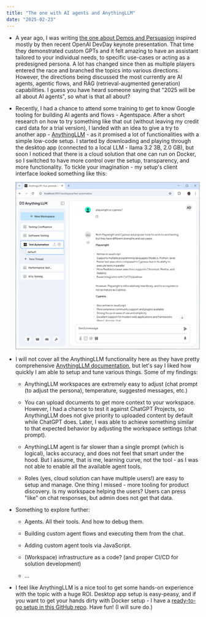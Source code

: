 ```yaml
---
title: "The one with AI agents and AnythingLLM"
date: "2025-02-23"
---
```


- A year ago, I was writing [the one about Demos and Persuasion](/2024/02/26/the-one-with-demos-and-persuasion.html) inspired mostly by then recent OpenAI DevDay keynote presentation. That time they demonstrated custom GPTs and it felt amazing to have an assistant tailored to your individual needs, to specific use-cases or acting as a predesigned persona. A lot has changed since then as multiple players entered the race and branched the topics into various directions. However, the directions being discussed the most currently are AI agents, agentic flows, and RAG (retrieval-augmented generation) capabilities. I guess you have heard someone saying that "2025 will be all about AI agents", so what is that all about?

- Recently, I had a chance to attend some training to get to know Google tooling for building AI agents and flows - Agentspace. After a short research on how to try something like that out (without leaving my credit card data for a trial version), I landed with an idea to give a try to another app - [AnythingLLM](https://anythingllm.com/) - as it promised a lot of functionalities with a simple low-code setup. I started by downloading and playing through the desktop app (connected to a local LLM - llama 3.2 3B, 2.0 GB), but soon I noticed that there is a cloud solution that one can run on Docker, so I switched to have more control over the setup, transparency, and more functionality. To tickle your imagination - my setup's client interface looked something like this:

    ![/images/anythingllm_setup_browser.png](/images/anythingllm_setup_browser.png)

- I will not cover all the AnythingLLM functionality here as they have pretty comprehensive [AnythingLLM documentation](https://docs.anythingllm.com/), but let's say I liked how quickly I am able to setup and tune various things. Some of my findings:
    
    - AnythingLLM workspaces are extremely easy to adjust (chat prompt (to adjust the persona), temperature, suggested messages, etc.)
    
    - You can upload documents to get more context to your workspace. However, I had a chance to test it against ChatGPT Projects, so AnythingLLM does not give priority to uploaded content by default while ChatGPT does. Later, I was able to achieve something similar to that expected behavior by adjusting the workspace settings (chat prompt).
    
    - AnythingLLM agent is far slower than a single prompt (which is logical), lacks accuracy, and does not feel that smart under the hood. But I assume, that is me, learning curve, not the tool - as I was not able to enable all the available agent tools.
    
    - Roles (yes, cloud solution can have multiple users!) are easy to setup and manage. One thing I missed - more tooling for product discovery. Is my workspace helping the users? Users can press "like" on chat responses, but admin does not get that data.

- Something to explore further:
    
    - Agents. All their tools. And how to debug them.
    
    - Building custom agent flows and executing them from the chat.
    
    - Adding custom agent tools via JavaScript.
    
    - (Workspace) infrastructure as a code? (and proper CI/CD for solution development)
    
    - ...

- I feel like AnythingLLM is a nice tool to get some hands-on experience with the topic with a huge ROI. Desktop app setup is easy-peasy, and if you want to get your hands dirty with Docker setup - I have a [ready-to-go setup in this GitHub repo](https://github.com/test-where/anythingllm-setup). Have fun! (I will sure do.)